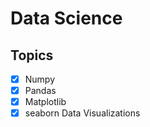 # Data Science 



## Topics 

- [X] Numpy
- [X] Pandas
- [X] Matplotlib
- [X] seaborn Data Visualizations
